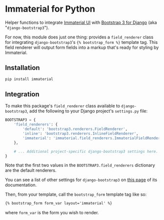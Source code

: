 # Immaterial for Python

Helper functions to integrate [Immaterial UI](https://www.npmjs.com/package/immaterial-ui) with [Bootstrap 3 for Django](https://github.com/dyve/django-bootstrap3) (aka "`django-bootstrap3`").

For now, this module does just one thing: provides a `field_renderer` class for integrating `django-bootstrap3`'s `{% bootstrap_form %}` template tag. This field renderer will output form fields into a markup that's ready for styling by Immaterial.


## Installation

```bash
pip install immaterial
```

## Integration

To make this package's `field_renderer` class available to `django-bootstrap3`, add the following to your Django project's `settings.py`  file:

```python
BOOTSTRAP3 = {
    'field_renderers': {
        'default': 'bootstrap3.renderers.FieldRenderer',
        'inline': 'bootstrap3.renderers.InlineFieldRenderer',
        'immaterial': 'immaterial.field_renderers.ImmaterialFieldRenderer',
    },

    # ... Additional project-specific django-bootstrap3 settings here.
}
```

Note that the first two values in the `BOOTSTRAP3.field_renderers` dictionary are the default renderers.

You can see a list of other settings for `django-bootstrap3` on [this page](https://django-bootstrap3.readthedocs.io/en/latest/settings.html) of its documentation.

Then, from your template, call the `bootstrap_form` template tag like so:

```html
{% bootstrap_form form_var layout='immaterial' %}
```

where `form_var` is the form you wish to render.
